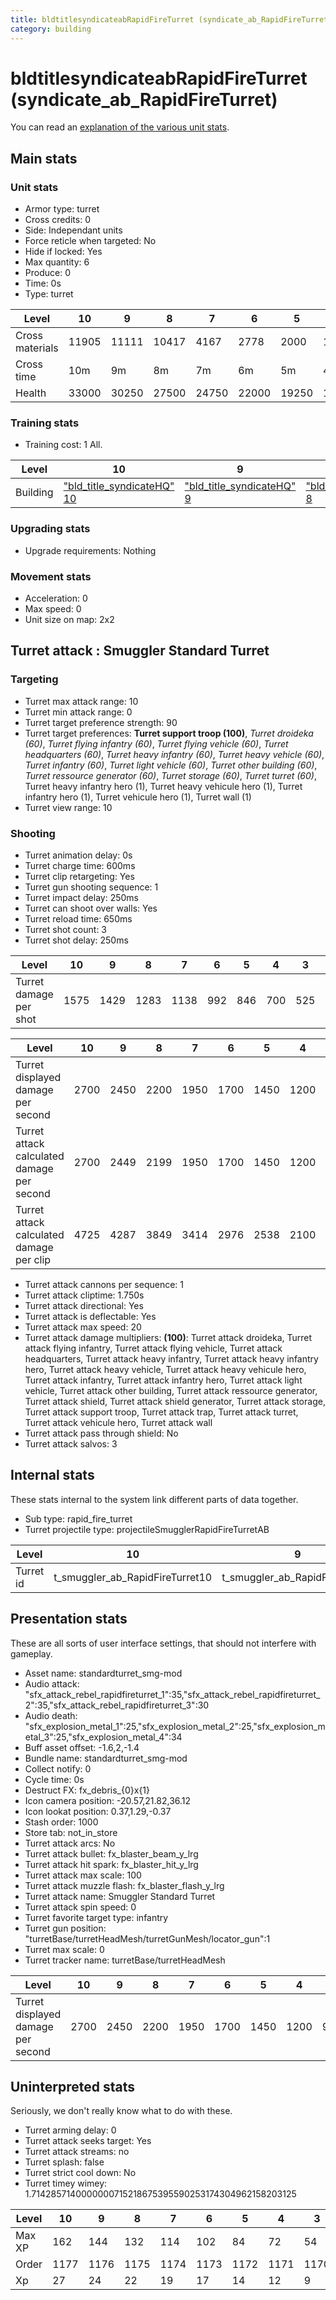 ```yaml
---
title: bldtitlesyndicateabRapidFireTurret (syndicate_ab_RapidFireTurret)
category: building
---
```


# bldtitlesyndicateabRapidFireTurret (syndicate_ab_RapidFireTurret)

You can read an [explanation  of the various unit stats](unitexplained.md).

## Main stats

### Unit stats

  * Armor type: turret
  * Cross credits: 0
  * Side: Independant units
  * Force reticle when targeted: No
  * Hide if locked: Yes
  * Max quantity: 6
  * Produce: 0
  * Time: 0s
  * Type: turret

|Level          |10   |9    |8    |7    |6    |5    |4    |3   |2   |1   |
|---------------|-----|-----|-----|-----|-----|-----|-----|----|----|----|
|Cross materials|11905|11111|10417|4167 |2778 |2000 |1500 |1556|1250|750 |
|Cross time     |10m  |9m   |8m   |7m   |6m   |5m   |4m   |3m  |2m  |1m  |
|Health         |33000|30250|27500|24750|22000|19250|16500|6600|6050|4180|


### Training stats

  * Training cost: 1 All.

|Level   |10                                            |9                                            |8                                            |7                                            |6                                            |5                                            |4                                            |3                                            |2                                            |1                                            |
|--------|----------------------------------------------|---------------------------------------------|---------------------------------------------|---------------------------------------------|---------------------------------------------|---------------------------------------------|---------------------------------------------|---------------------------------------------|---------------------------------------------|---------------------------------------------|
|Building|["bld_title_syndicateHQ" 10](syndicateHQ.html)|["bld_title_syndicateHQ" 9](syndicateHQ.html)|["bld_title_syndicateHQ" 8](syndicateHQ.html)|["bld_title_syndicateHQ" 7](syndicateHQ.html)|["bld_title_syndicateHQ" 6](syndicateHQ.html)|["bld_title_syndicateHQ" 5](syndicateHQ.html)|["bld_title_syndicateHQ" 4](syndicateHQ.html)|["bld_title_syndicateHQ" 3](syndicateHQ.html)|["bld_title_syndicateHQ" 2](syndicateHQ.html)|["bld_title_syndicateHQ" 1](syndicateHQ.html)|


### Upgrading stats

  * Upgrade requirements: Nothing

### Movement stats

  * Acceleration: 0
  * Max speed: 0
  * Unit size on map: 2x2

## Turret attack : Smuggler Standard Turret


### Targeting

  * Turret max attack range: 10
  * Turret min attack range: 0
  * Turret target preference strength: 90
  * Turret target preferences: **Turret support troop (100)**, _Turret droideka (60)_, _Turret flying infantry (60)_, _Turret flying vehicle (60)_, _Turret headquarters (60)_, _Turret heavy infantry (60)_, _Turret heavy vehicle (60)_, _Turret infantry (60)_, _Turret light vehicle (60)_, _Turret other building (60)_, _Turret ressource generator (60)_, _Turret storage (60)_, _Turret turret (60)_, Turret heavy infantry hero (1), Turret heavy vehicule hero (1), Turret infantry hero (1), Turret vehicule hero (1), Turret wall (1)
  * Turret view range: 10

### Shooting

  * Turret animation delay: 0s
  * Turret charge time: 600ms
  * Turret clip retargeting: Yes
  * Turret gun shooting sequence: 1
  * Turret impact delay: 250ms
  * Turret can shoot over walls: Yes
  * Turret reload time: 650ms
  * Turret shot count: 3
  * Turret shot delay: 250ms

|Level                 |10  |9   |8   |7   |6  |5  |4  |3  |2  |1  |
|----------------------|----|----|----|----|---|---|---|---|---|---|
|Turret damage per shot|1575|1429|1283|1138|992|846|700|525|438|292|


|Level                                     |10  |9   |8   |7   |6   |5   |4   |3   |2   |1  |
|------------------------------------------|----|----|----|----|----|----|----|----|----|---|
|Turret displayed damage per second        |2700|2450|2200|1950|1700|1450|1200|900 |750 |500|
|Turret attack calculated damage per second|2700|2449|2199|1950|1700|1450|1200|900 |750 |500|
|Turret attack calculated damage per clip  |4725|4287|3849|3414|2976|2538|2100|1575|1314|876|


  * Turret attack cannons per sequence: 1
  * Turret attack cliptime: 1.750s
  * Turret attack directional: Yes
  * Turret attack is deflectable: Yes
  * Turret attack max speed: 20
  * Turret attack damage multipliers: **(100)**: Turret attack droideka, Turret attack flying infantry, Turret attack flying vehicle, Turret attack headquarters, Turret attack heavy infantry, Turret attack heavy infantry hero, Turret attack heavy vehicle, Turret attack heavy vehicule hero, Turret attack infantry, Turret attack infantry hero, Turret attack light vehicle, Turret attack other building, Turret attack ressource generator, Turret attack shield, Turret attack shield generator, Turret attack storage, Turret attack support troop, Turret attack trap, Turret attack turret, Turret attack vehicule hero, Turret attack wall
  * Turret attack pass through shield: No
  * Turret attack salvos: 3

## Internal stats

These stats internal to the system link different parts of data together.

  * Sub type: rapid_fire_turret
  * Turret projectile type: projectileSmugglerRapidFireTurretAB

|Level    |10                             |9                             |8                             |7                             |6                             |5                             |4                             |3                             |2                             |1                             |
|---------|-------------------------------|------------------------------|------------------------------|------------------------------|------------------------------|------------------------------|------------------------------|------------------------------|------------------------------|------------------------------|
|Turret id|t_smuggler_ab_RapidFireTurret10|t_smuggler_ab_RapidFireTurret9|t_smuggler_ab_RapidFireTurret8|t_smuggler_ab_RapidFireTurret7|t_smuggler_ab_RapidFireTurret6|t_smuggler_ab_RapidFireTurret5|t_smuggler_ab_RapidFireTurret4|t_smuggler_ab_RapidFireTurret3|t_smuggler_ab_RapidFireTurret2|t_smuggler_ab_RapidFireTurret1|


## Presentation stats

These are all sorts of user interface settings, that should not interfere with gameplay.

  * Asset name: standardturret_smg-mod
  * Audio attack: "sfx_attack_rebel_rapidfireturret_1":35,"sfx_attack_rebel_rapidfireturret_2":35,"sfx_attack_rebel_rapidfireturret_3":30
  * Audio death: "sfx_explosion_metal_1":25,"sfx_explosion_metal_2":25,"sfx_explosion_metal_3":25,"sfx_explosion_metal_4":34
  * Buff asset offset: -1.6,2,-1.4
  * Bundle name: standardturret_smg-mod
  * Collect notify: 0
  * Cycle time: 0s
  * Destruct FX: fx_debris_{0}x{1}
  * Icon camera position: -20.57,21.82,36.12
  * Icon lookat position: 0.37,1.29,-0.37
  * Stash order: 1000
  * Store tab: not_in_store
  * Turret attack arcs: No
  * Turret attack bullet: fx_blaster_beam_y_lrg
  * Turret attack hit spark: fx_blaster_hit_y_lrg
  * Turret attack max scale: 100
  * Turret attack muzzle flash: fx_blaster_flash_y_lrg
  * Turret attack name: Smuggler Standard Turret
  * Turret attack spin speed: 0
  * Turret favorite target type: infantry
  * Turret gun position: "turretBase/turretHeadMesh/turretGunMesh/locator_gun":1
  * Turret max scale: 0
  * Turret tracker name: turretBase/turretHeadMesh

|Level                             |10  |9   |8   |7   |6   |5   |4   |3  |2  |1  |
|----------------------------------|----|----|----|----|----|----|----|---|---|---|
|Turret displayed damage per second|2700|2450|2200|1950|1700|1450|1200|900|750|500|


## Uninterpreted stats

Seriously, we don't really know what to do with these.

  * Turret arming delay: 0
  * Turret attack seeks target: Yes
  * Turret attack streams: no
  * Turret splash: false
  * Turret strict cool down: No
  * Turret timey wimey: 1.7142857140000000715218675395590253174304962158203125

|Level |10  |9   |8   |7   |6   |5   |4   |3   |2   |1   |
|------|----|----|----|----|----|----|----|----|----|----|
|Max XP|162 |144 |132 |114 |102 |84  |72  |54  |48  |30  |
|Order |1177|1176|1175|1174|1173|1172|1171|1170|1169|1168|
|Xp    |27  |24  |22  |19  |17  |14  |12  |9   |8   |5   |



